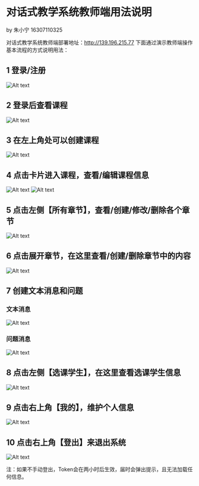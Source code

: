 # 对话式教学系统教师端用法说明

by 朱小宁 16307110325

对话式教学系统教师端部署地址：http://139.196.215.77
下面通过演示教师端操作基本流程的方式说明用法：

## 1 登录/注册

![Alt text](assets/1561090411679.png)

## 2 登录后查看课程

![Alt text](assets/1561090441652.png)

## 3 在左上角处可以创建课程

![Alt text](assets/1561090503595.png)

## 4 点击卡片进入课程，查看/编辑课程信息

![Alt text](assets/1561090530346.png)
![Alt text](assets/1561090544911.png)

## 5 点击左侧【所有章节】，查看/创建/修改/删除各个章节

![Alt text](assets/1561091670596.png)

## 6 点击展开章节，在这里查看/创建/删除章节中的内容

![Alt text](assets/1561090798021.png)

## 7 创建文本消息和问题

### 文本消息

![Alt text](assets/1561090953193.png)

### 问题消息

![Alt text](assets/1561091317505.png)

## 8 点击左侧【选课学生】，在这里查看选课学生信息

![Alt text](assets/1561091814624.png)

## 9 点击右上角【我的】，维护个人信息

![Alt text](assets/1561091465919.png)

## 10 点击右上角【登出】来退出系统

![Alt text](assets/1561091524128.png)

注：如果不手动登出，Token会在两小时后生效，届时会弹出提示，且无法加载任何信息。






